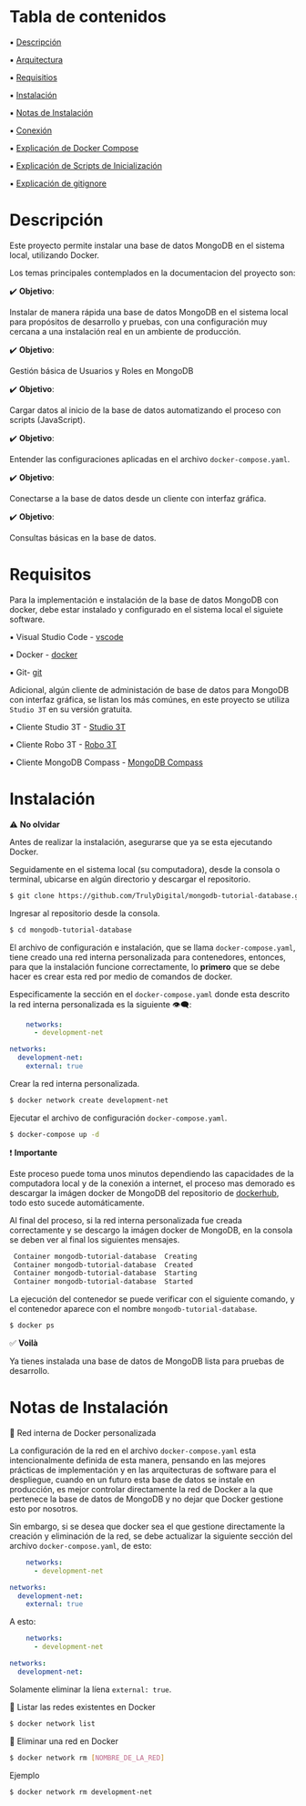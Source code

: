 # Tabla de contenidos

:black_small_square: [Descripción](#descripción)

:black_small_square: [Arquitectura](#arquitectura)

:black_small_square: [Requisitios](#requisitos)

:black_small_square: [Instalación](#instalación)

:black_small_square: [Notas de Instalación](#notas-de-instalación)

:black_small_square: [Conexión](#conexión)

:black_small_square: [Explicación de Docker Compose](#explicación-de-docker-compose)

:black_small_square: [Explicación de Scripts de Inicialización](#explicación-de-scripts-de-inicialización)

:black_small_square: [Explicación de gitignore](#explicación-de-gitignore)





# Descripción

Este proyecto permite instalar una base de datos MongoDB en el sistema local, utilizando Docker.

Los temas principales contemplados en la documentacion del proyecto son:

:heavy_check_mark: **Objetivo**:

Instalar de manera rápida una base de datos MongoDB en el sistema local para propósitos de desarrollo y pruebas, con una configuración muy cercana a una instalación real en un ambiente de producción.

:heavy_check_mark: **Objetivo**:

Gestión básica de Usuarios y Roles en MongoDB

:heavy_check_mark: **Objetivo**:

Cargar datos al inicio de la base de datos automatizando el proceso con scripts (JavaScript).

:heavy_check_mark: **Objetivo**:

Entender las configuraciones aplicadas en el archivo `docker-compose.yaml`.

:heavy_check_mark: **Objetivo**:

Conectarse a la base de datos desde un cliente con interfaz gráfica.

:heavy_check_mark: **Objetivo**:

Consultas básicas en la base de datos.






# Requisitos

Para la implementación e instalación de la base de datos MongoDB con docker, debe estar instalado y configurado en el sistema local el siguiete software.

:black_small_square: Visual Studio Code - [vscode](https://code.visualstudio.com/)

:black_small_square: Docker - [docker](https://www.docker.com/)

:black_small_square: Git- [git](https://git-scm.com/)

Adicional, algún cliente de administación de base de datos para MongoDB con interfaz gráfica, se listan los más comúnes, en este proyecto se utiliza `Studio 3T` en su versión gratuita.

:black_small_square: Cliente Studio 3T - [Studio 3T](https://studio3t.com/es/)

:black_small_square: Cliente Robo 3T - [Robo 3T](https://robomongo.org/)

:black_small_square: Cliente MongoDB Compass - [MongoDB Compass](https://www.mongodb.com/products/tools/compass)





# Instalación

:warning: **No olvidar**

Antes de realizar la instalación, asegurarse que ya se esta ejecutando Docker.

Seguidamente en el sistema local (su computadora), desde la consola o terminal, ubicarse en algún directorio y descargar el repositorio.

```bash
$ git clone https://github.com/TrulyDigital/mongodb-tutorial-database.git 
```

Ingresar al repositorio desde la consola.

```bash
$ cd mongodb-tutorial-database
```

El archivo de configuración e instalación, que se llama `docker-compose.yaml`, tiene creado una red interna personalizada para contenedores, entonces, para que la instalación funcione correctamente, lo **primero** que se debe hacer es crear esta red por medio de comandos de docker.

Especificamente la sección en el `docker-compose.yaml` donde esta descrito la red interna personalizada es la siguiente :eye_speech_bubble::

```yaml
    networks:
      - development-net

networks:
  development-net:
    external: true
```

Crear la red interna personalizada.

```bash
$ docker network create development-net
```

Ejecutar el archivo de configuración `docker-compose.yaml`.

```bash
$ docker-compose up -d
```

:exclamation: **Importante**

Este proceso puede toma unos minutos dependiendo las capacidades de la computadora local y de la conexión a internet, el proceso mas demorado es descargar la imágen docker de MongoDB del repositorio de [dockerhub](https://hub.docker.com/), todo esto sucede automáticamente.

Al final del proceso, si la red interna personalizada fue creada correctamente y se descargo la imágen docker de MongoDB, en la consola se deben ver al final los siguientes mensajes.

```bash
 Container mongodb-tutorial-database  Creating
 Container mongodb-tutorial-database  Created
 Container mongodb-tutorial-database  Starting
 Container mongodb-tutorial-database  Started
```

La ejecución del contenedor se puede verificar con el siguiente comando, y el contenedor aparece con el nombre `mongodb-tutorial-database`.

```bash
$ docker ps
```

:white_check_mark: **Voilà**

Ya tienes instalada una base de datos de MongoDB lista para pruebas de desarrollo.





# Notas de Instalación

:loudspeaker: Red interna de Docker personalizada

La configuración de la red en el archivo `docker-compose.yaml` esta intencionalmente definida de esta manera, pensando en las mejores prácticas de implementación y en las arquitecturas de software para el despliegue, cuando en un futuro esta base de datos se instale en producción, es mejor controlar directamente la red de Docker a la que pertenece la base de datos de MongoDB y no dejar que Docker gestione esto por nosotros. 

Sin embargo, si se desea que docker sea el que gestione directamente la creación y eliminación de la red, se debe actualizar la siguiente sección del archivo `docker-compose.yaml`, de esto:

```yaml
    networks:
      - development-net

networks:
  development-net:
    external: true
```

A esto:

```yaml
    networks:
      - development-net

networks:
  development-net:
```

Solamente eliminar la líena `external: true`.

:loudspeaker: Listar las redes existentes en Docker

```bash
$ docker network list
```

:loudspeaker: Eliminar una red en Docker

```bash
$ docker network rm [NOMBRE_DE_LA_RED]
```

Ejemplo

```bash
$ docker network rm development-net
```









